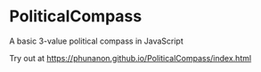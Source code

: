 # PoliticalCompass
A basic 3-value political compass in JavaScript

Try out at https://phunanon.github.io/PoliticalCompass/index.html
